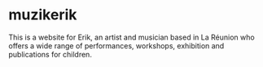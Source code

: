 # muzikerik
This is a website for Erik, an artist and musician based in La Réunion who offers a wide range of performances, workshops, exhibition and publications for children.
